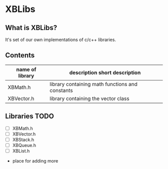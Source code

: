 # XBLibs

## What is XBLibs?
It's set of our own implementations of c/c++ libraries.

## Contents

name of library | description	short description
----------------|------------
XBMath.h				| library containing math functions and constants
XBVector.h			| library containing the vector class


## Libraries TODO
- [ ] XBMath.h
- [ ] XBVector.h
- [ ] XBStack.h
- [ ] XBQueue.h
- [ ] XBList.h
- place for adding more

